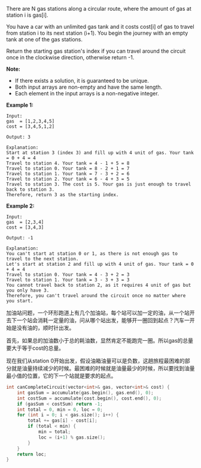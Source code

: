 There are N gas stations along a circular route, where the amount of gas at station i is gas[i].

You have a car with an unlimited gas tank and it costs cost[i] of gas to travel from station i to its next station (i+1). You begin the journey with an empty tank at one of the gas stations.

Return the starting gas station's index if you can travel around the circuit once in the clockwise direction, otherwise return -1.

**Note:**

- If there exists a solution, it is guaranteed to be unique.
- Both input arrays are non-empty and have the same length.
- Each element in the input arrays is a non-negative integer.

**Example 1:**

```
Input: 
gas  = [1,2,3,4,5]
cost = [3,4,5,1,2]

Output: 3

Explanation:
Start at station 3 (index 3) and fill up with 4 unit of gas. Your tank = 0 + 4 = 4
Travel to station 4. Your tank = 4 - 1 + 5 = 8
Travel to station 0. Your tank = 8 - 2 + 1 = 7
Travel to station 1. Your tank = 7 - 3 + 2 = 6
Travel to station 2. Your tank = 6 - 4 + 3 = 5
Travel to station 3. The cost is 5. Your gas is just enough to travel back to station 3.
Therefore, return 3 as the starting index.
```

**Example 2:**

```
Input: 
gas  = [2,3,4]
cost = [3,4,3]

Output: -1

Explanation:
You can't start at station 0 or 1, as there is not enough gas to travel to the next station.
Let's start at station 2 and fill up with 4 unit of gas. Your tank = 0 + 4 = 4
Travel to station 0. Your tank = 4 - 3 + 2 = 3
Travel to station 1. Your tank = 3 - 3 + 3 = 3
You cannot travel back to station 2, as it requires 4 unit of gas but you only have 3.
Therefore, you can't travel around the circuit once no matter where you start.
```

加油站问题，一个环形跑道上有几个加油站，每个站可以加一定的油，从一个站开去下一个站会消耗一定量的油，问从哪个站出发，能够开一圈回到起点？汽车一开始是没有油的，顺时针出发。

首先，如果总的加油数小于总的耗油数，显然肯定不能跑完一圈。所以gas的总量要大于等于cost的总量。

现在我们从station 0开始出发，假设油箱油量可以是负数，这趟旅程最困难的部分就是油量持续减少的时候。最困难的时候就是油量最少的时候，所以要找到油量最小值的位置，它的下一个站就是要求的起点。

```cpp
int canCompleteCircuit(vector<int>& gas, vector<int>& cost) {
    int gasSum = accumulate(gas.begin(), gas.end(), 0);
    int costSum = accumulate(cost.begin(), cost.end(), 0);
    if (gasSum < costSum) return -1;
    int total = 0, min = 0, loc = 0;
    for (int i = 0; i < gas.size(); i++) {
        total += gas[i] - cost[i];
        if (total < min) {
            min = total;
            loc = (i+1) % gas.size();
        }
    }
    return loc;
}
```